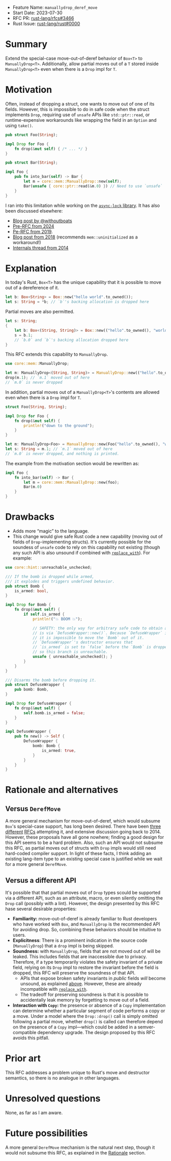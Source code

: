 - Feature Name: `manuallydrop_deref_move`
- Start Date: 2023-07-30
- RFC PR: [rust-lang/rfcs#3466](https://github.com/rust-lang/rfcs/pull/3466)
- Rust Issue: [rust-lang/rust#0000](https://github.com/rust-lang/rust/issues/0000)

# Summary

Extend the special-case move-out-of-deref behavior of `Box<T>` to
`ManuallyDrop<T>`. Additionally, allow partial moves out of a `T` stored inside
`ManuallyDrop<T>` even when there is a `Drop` impl for `T`.

# Motivation

Often, instead of dropping a struct, one wants to move out of one of its fields.
However, this is impossible to do in safe code when the struct implements
`Drop`, requiring use of `unsafe` APIs like `std::ptr::read`, or
runtime-expensive workarounds like wrapping the field in an `Option` and using
`take()`.

```rust
pub struct Foo(String);

impl Drop for Foo {
    fn drop(&mut self) { /* ... */ }
}

pub struct Bar(String);

impl Foo {
    pub fn into_bar(self) -> Bar {
        let m = core::mem::ManuallyDrop::new(self);
        Bar(unsafe { core::ptr::read(&m.0) }) // Need to use `unsafe`
    }
}
```

I ran into this limitation while working on the [`async-lock` library](https://github.com/smol-rs/async-lock/blob/8045684f996b15b3dd9bfd621cfc3864d3760923/src/rwlock.rs#L879-L883).
It has also been discussed elsewhere:

- [Blog post by @withoutboats](https://without.boats/blog/ownership/#e0509)
- [Pre-RFC from 2024](https://internals.rust-lang.org/t/destructuring-droppable-structs/20993)
- [Pe-RFC from 2019](https://internals.rust-lang.org/t/pre-rfc-destructuring-values-that-impl-drop/10450).
- [Blog post from 2018](https://phaazon.net/blog/rust-no-drop) (recommends
  `mem::uninitialized` as a workaround!)
- [Internals thread from 2014](https://internals.rust-lang.org/t/destructuring-structs-which-implement-drop/137)

# Explanation

In today's Rust, `Box<T>` has the unique capability that it is possible to move
out of a dereference of it.

```rust
let b: Box<String> = Box::new("hello world".to_owned());
let s: String = *b; // `b`'s backing allocation is dropped here
```

Partial moves are also permitted.

```rust
let s: String;
{
    let b: Box<(String, String)> = Box::new(("hello".to_owned(), "world".to_owned()));
    s = b.1;
    // `b.0` and `b`'s backing allocation dropped here
}
```

This RFC extends this capability to `ManuallyDrop`.

```rust
use core::mem::ManuallyDrop;

let m: ManuallyDrop<(String, String)> = ManuallyDrop::new(("hello".to_owned(), "world".to_owned()));
drop(m.1); // `m.1` moved out of here
// `m.0` is never dropped
```

In addition, partial moves out of a `ManuallyDrop<T>`'s contents are allowed
even when there is a `Drop` impl for `T`.

```rust
struct Foo(String, String);

impl Drop for Foo {
    fn drop(&mut self) {
        println!("down to the ground");
    }
}

let m: ManuallyDrop<Foo> = ManuallyDrop::new(Foo("hello".to_owned(), "world".to_owned()));
let s: String = m.1; // `m.1` moved out of here
// `m.0` is never dropped, and nothing is printed.
```

The example from the motivation section would be rewritten as:

```rust
impl Foo {
    fn into_bar(self) -> Bar {
        let m = core::mem::ManuallyDrop::new(foo);
        Bar(m.0)
    }
}
```

# Drawbacks

- Adds more “magic” to the language.
- This change would give safe Rust code a new capability (moving out of fields
  of `Drop`-implementing structs). It's currently possible for the soundess of
  `unsafe` code to rely on this capability not existing (though any such API is
  also unsound if combined with [`replace_with`](https://docs.rs/replace_with)).
  For example:

```rust
use core::hint::unreachable_unchecked;

/// If the bomb is dropped while armed,
/// it explodes and triggers undefined behavior.
pub struct Bomb {
    is_armed: bool,
}

impl Drop for Bomb {
    fn drop(&mut self) {
        if self.is_armed {
            println!("💥 BOOM 💥");

            // SAFETY: the only way for arbitrary safe code to obtain a `Bomb`
            // is via `DefuseWrapper::new()`. Because `DefuseWrapper` implements `Drop`,
            // it is impossible to move the `Bomb` out of it.
            // `DefuseWrapper`'s destructor ensures that
            // `is_armed` is set to `false` before the `Bomb` is dropped,
            // so this branch is unreachable.
            unsafe { unreachable_unchecked(); }
        }
    }
}

/// Disarms the bomb before dropping it.
pub struct DefuseWrapper {
    pub bomb: Bomb,
}

impl Drop for DefuseWrapper {
    fn drop(&mut self) {
        self.bomb.is_armed = false;
    }
}

impl DefuseWrapper {
    pub fn new() -> Self {
        DefuseWrapper {
            bomb: Bomb {
                is_armed: true,
            }
        }
    }
}
```

# Rationale and alternatives

## Versus `DerefMove`

A more general mechanism for move-out-of-deref, which would subsume `Box`'s
special-case support, has long been desired. There have been [three](https://github.com/rust-lang/rfcs/pull/178)
[different](https://github.com/rust-lang/rfcs/pull/1646) [RFCs](https://github.com/rust-lang/rfcs/pull/2439)
attempting it, and extensive discussion going back to 2014. However, these
proposals have all gone nowhere; finding a good design for this API seems to be
a hard problem. Also, such an API would not subsume this RFC, as partial moves
out of structs with `Drop` impls would still need hard-coded compiler support.
In light of these facts, I think adding an existing lang-item type to an
existing special case is justified while we wait for a more general `DerefMove`.

## Versus a different API

It's possible that that partial moves out of `Drop` types scould be supported
via a different API, such as an attribute, macro, or even silently omitting the
`Drop` call (possibly with a lint). However, the design presented by this RFC
hase several desirable properties:

- **Familiarity:** move-out-of-deref is already familiar to Rust developers who
  have worked with `Box`, and `ManuallyDrop` is the recommended API for avoiding
  drop. So, combining these behaviors should be intuitive to users.
- **Explicitness**: There is a prominent indication in the source code
  (`ManuallyDrop`) that a `drop` impl is being skipped.
- **Soundness:** with `ManuallyDrop`, fields that are not moved out of will be
  leaked. This includes fields that are inaccessible due to privacy. Therefore,
  if a type temporarily violates the safety invariant of a private field,
  relying on its `Drop` impl to restore the invariant before the field is
  dropped, this RFC will preserve the soundness of that API.
  - APIs that expose broken safety invariants in *public* fields *will* become
    unsound, as explained [above](#drawbacks). However, these are already
    incompatible with [`replace_with`](https://docs.rs/replace_with).
  - The tradeoff for preserving soundness is that it is possible to accidentally
    leak memory by forgetting to move out of a field.
- **Interaction with `Copy`:** the presence or absence of a `Copy`
  implementation can determine whether a particular segment of code performs a
  copy or a move. Under a model where the `Drop::drop()` call is simply omitted
  following a partial move, whether `drop()` is called can therefore depend on
  the presence of a `Copy` impl—which could be added in a semver-compatible
  dependency upgrade. The design proposed by this RFC avoids this pitfall.

# Prior art

This RFC addresses a problem unique to Rust's move and destructor semantics, so
there is no analogue in other languages.

# Unresolved questions

None, as far as I am aware.

# Future possibilities

A more general `DerefMove` mechanism is the natural next step, though it would
not subsume this RFC, as explained in the [Rationale](#rationale-and-alternatives)
section.
